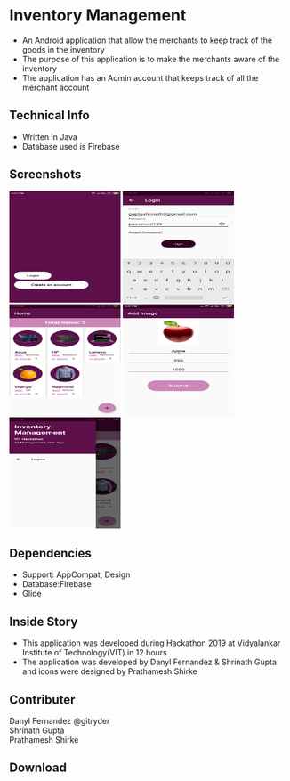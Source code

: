 <h1>Inventory Management</h1>
<ul>
<li>An Android application that allow the merchants to keep track of the goods in the inventory</li>
<li>The purpose of this application is to make the merchants aware of the inventory</li>
<li>The application has an Admin account that keeps track of all the merchant account</li>
</ul>
<h2>Technical Info</h2>
<ul>
<li>Written in Java </li>
<li>Database used is Firebase</li>
</ul>
<h2>Screenshots</h2>
<img src="https://github.com/ShrinathGupta09/Inventory-Management/blob/master/Images/Start.png" width="200"  height="200"alt="Start Screen">
<img src="https://github.com/ShrinathGupta09/Inventory-Management/blob/master/Images/Login.png"   width="200" height="200"alt="Login Screen">
<img src="https://github.com/ShrinathGupta09/Inventory-Management/blob/master/Images/View.png"  width="200" height="200"alt="Items Screen">
<img src="https://github.com/ShrinathGupta09/Inventory-Management/blob/master/Images/Add.png"   width="200" height="200"alt="Add Items Screen">
<img src="https://github.com/ShrinathGupta09/Inventory-Management/blob/master/Images/Drawer.png"  width="200" height="200"alt="Drawer Screen">
<h2>Dependencies</h2>
<ul>
  <li>Support: AppCompat, Design</li>
  <li>Database:Firebase</li>
  <li>Glide</li>
</ul>
<h2>Inside Story</h2>
<ul>
<li>This application was developed during Hackathon 2019 at Vidyalankar Institute of Technology(VIT) in 12 hours</li>
<li>The application was developed by Danyl Fernandez & Shrinath Gupta and icons were designed by Prathamesh Shirke</li>
</ul>
<h2>Contributer</h2>
Danyl Fernandez @gitryder<br>
Shrinath Gupta<br>
Prathamesh Shirke<br>
<h2>Download</h2>
